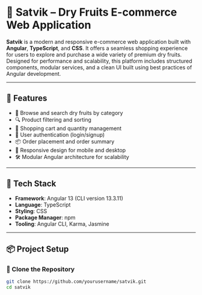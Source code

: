 # 🛒 Satvik – Dry Fruits E-commerce Web Application

**Satvik** is a modern and responsive e-commerce web application built with **Angular**, **TypeScript**, and **CSS**. It offers a seamless shopping experience for users to explore and purchase a wide variety of premium dry fruits. Designed for performance and scalability, this platform includes structured components, modular services, and a clean UI built using best practices of Angular development.

---

## 🚀 Features

- 🧺 Browse and search dry fruits by category
- 🔍 Product filtering and sorting
- 🛒 Shopping cart and quantity management
- 🔐 User authentication (login/signup)
- 📦 Order placement and order summary
- 📱 Responsive design for mobile and desktop
- 🛠️ Modular Angular architecture for scalability

---

## 🧰 Tech Stack

- **Framework**: Angular 13 (CLI version 13.3.11)
- **Language**: TypeScript
- **Styling**: CSS
- **Package Manager**: npm
- **Tooling**: Angular CLI, Karma, Jasmine

---

## 📦 Project Setup

### 📁 Clone the Repository

```bash
git clone https://github.com/yourusername/satvik.git
cd satvik
